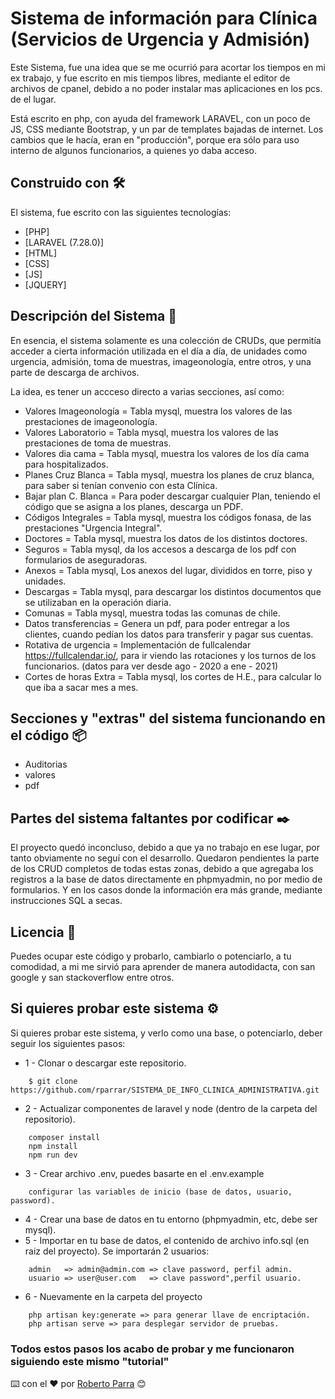 # Sistema de información para Clínica (Servicios de Urgencia y Admisión)
Este Sistema, fue una idea que se me ocurrió para acortar los tiempos en mi ex trabajo, y fue escrito en mis tiempos libres, mediante el editor de archivos de cpanel, debido a no poder instalar mas aplicaciones en los pcs. de el lugar.

Está escrito en php, con ayuda del framework LARAVEL, con un poco de JS, CSS mediante Bootstrap, y un par de templates bajadas de internet.
Los cambios que le hacía, eran en "producción", porque era sólo para uso interno de algunos funcionarios, a quienes yo daba acceso.

## Construido con 🛠️
El sistema, fue escrito con las siguientes tecnologías:

* [PHP]
* [LARAVEL (7.28.0)]
* [HTML]
* [CSS]
* [JS]
* [JQUERY]

## Descripción del Sistema 📄
En esencia, el sistema solamente es una colección de CRUDs, que permitía acceder a cierta información utilizada en el día a día, de unidades como urgencia, admisión, toma de muestras, imageonología, entre otros, y una parte de descarga de archivos.

La idea, es tener un accceso directo a varias secciones, así como:

* Valores Imageonología = Tabla mysql, muestra los valores de las prestaciones de imageonología.
* Valores Laboratorio   = Tabla mysql, muestra los valores de las prestaciones de toma de muestras.
* Valores dia cama      = Tabla mysql, muestra los valores de los día cama para hospitalizados.
* Planes Cruz Blanca    = Tabla mysql, muestra los planes de cruz blanca, para saber si tenían convenio con esta Clínica.
* Bajar plan C. Blanca  = Para poder descargar cualquier Plan, teniendo el código que se asigna a los planes, descarga un PDF.
* Códigos Integrales    = Tabla mysql, muestra los códigos fonasa, de las prestaciones "Urgencia Integral".
* Doctores              = Tabla mysql, muestra los datos de los distintos doctores. 
* Seguros               = Tabla mysql, da los accesos a descarga de los pdf con formularios de aseguradoras. 
* Anexos                = Tabla mysql, Los anexos del lugar, divididos en torre, piso y unidades. 
* Descargas             = Tabla mysql, para descargar los distintos documentos que se utilizaban en la operación diaria.
* Comunas               = Tabla mysql, muestra todas las comunas de chile.
* Datos transferencias  = Genera un pdf, para poder entregar a los clientes, cuando pedían los datos para transferir y pagar sus cuentas.
* Rotativa de urgencia  = Implementación de fullcalendar https://fullcalendar.io/, para ir viendo las rotaciones y los turnos de los funcionarios.
(datos para ver desde ago - 2020 a ene - 2021)
* Cortes de horas Extra = Tabla mysql, los cortes de H.E., para calcular lo que iba a sacar mes a mes.

## Secciones y "extras" del sistema funcionando en el código 📦

* Auditorias
* valores
* pdf



## Partes del sistema faltantes por codificar ✒️

El proyecto quedó inconcluso, debido a que ya no trabajo en ese lugar, por tanto obviamente no seguí con el desarrollo.
Quedaron pendientes la parte de los CRUD completos de todas estas zonas, debido a que agregaba los registros a la base de datos directamente en phpmyadmin, no por medio de formularios.
Y en los casos donde la información era más grande, mediante instrucciones SQL a secas.

## Licencia 📄

Puedes ocupar este código y probarlo, cambiarlo o potenciarlo, a tu comodidad, a mi me sirvió para aprender de manera autodidacta, con san google y san stackoverflow entre otros.

## Si quieres probar este sistema ⚙️

Si quieres probar este sistema, y verlo como una base, o potenciarlo, deber seguir los siguientes pasos:



* 1 - Clonar o descargar este repositorio.
```
    $ git clone https://github.com/rparrar/SISTEMA_DE_INFO_CLINICA_ADMINISTRATIVA.git
```
* 2 - Actualizar componentes de laravel y node (dentro de la carpeta del repositorio).
```
    composer install
    npm install 
    npm run dev
```
* 3 - Crear archivo .env, puedes basarte en el .env.example
```
    configurar las variables de inicio (base de datos, usuario, password).
```
* 4 - Crear una base de datos en tu entorno (phpmyadmin, etc, debe ser mysql).
* 5 - Importar en tu base de datos, el contenido de archivo info.sql (en raiz del proyecto).
    Se importarán 2 usuarios:
```
    admin   => admin@admin.com => clave password, perfil admin.
    usuario => user@user.com   => clave password",perfil usuario.
```
* 6 - Nuevamente en la carpeta del proyecto
```
    php artisan key:generate => para generar llave de encriptación.
    php artisan serve => para desplegar servidor de pruebas.
```
### Todos estos pasos los acabo de probar y me funcionaron siguiendo este mismo "tutorial"


⌨️ con el ❤️ por [Roberto Parra](https://www.rpi.cl) 😊
